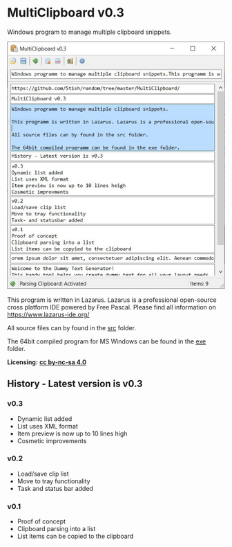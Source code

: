 # MultiClipboard v0.3

Windows program to manage multiple clipboard snippets.

![Screenshot](https://github.com/Stish/random/blob/master/MultiClipboard/doc/main_screen.JPG)

This program is written in Lazarus. Lazarus is a professional open-source cross platform IDE powered by Free Pascal. Please find all information on https://www.lazarus-ide.org/

All source files can by found in the [src](https://github.com/Stish/random/tree/master/MultiClipboard/src) folder.

The 64bit compiled program for MS Windows can be found in the [exe](https://github.com/Stish/random/tree/master/MultiClipboard/exe) folder.

**Licensing:** [**cc by-nc-sa 4.0**](https://creativecommons.org/licenses/by-nc-sa/4.0/)

## History - Latest version is v0.3

### v0.3
- Dynamic list added
- List uses XML format
- Item preview is now up to 10 lines high
- Cosmetic improvements

### v0.2
- Load/save clip list
- Move to tray functionality
- Task and status bar added

### v0.1
- Proof of concept
- Clipboard parsing into a list
- List items can be copied to the clipboard
